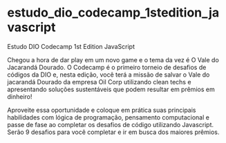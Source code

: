 # estudo_dio_codecamp_1stedition_javascript
Estudo DIO Codecamp 1st Edition JavaScript

Chegou a hora de dar play em um novo game e o tema da vez é O Vale do Jacarandá Dourado. O Codecamp é o primeiro torneio de desafios de códigos da DIO e, nesta edição, você terá a missão de salvar o Vale do jacarandá Dourado da empresa Oil Corp utilizando clean techs e apresentando soluções sustentáveis que podem resultar em prêmios em dinheiro!

Aproveite essa oportunidade e coloque em prática suas principais habilidades com lógica de programação, pensamento computacional e passe de fase ao completar os desafios de código utilizando Javascript. Serão 9 desafios para você completar e ir em busca dos maiores prêmios.

